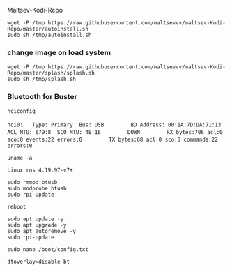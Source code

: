 Maltsev-Kodi-Repo  
```
wget -P /tmp https://raw.githubusercontent.com/maltsevvv/maltsev-Kodi-Repo/master/autoinstall.sh
sudo sh /tmp/autoinstall.sh
```

### change image on load system
```
wget -P /tmp https://raw.githubusercontent.com/maltsevvv/maltsev-Kodi-Repo/master/splash/splash.sh
sudo sh /tmp/splash.sh
```

### Bluetooth for Buster
```
hciconfig
```
`hci0:   Type: Primary  Bus: USB`
`        BD Address: 00:1A:7D:DA:71:13  ACL MTU: 679:8  SCO MTU: 48:16`
`        DOWN`
`        RX bytes:706 acl:0 sco:0 events:22 errors:0`
`        TX bytes:68 acl:0 sco:0 commands:22 errors:0`
```
uname -a
```
`Linux rns 4.19.97-v7+`

```
sudo rmmod btusb
sudo modprobe btusb
sudo rpi-update
```
```
reboot
```
```
sudo apt update -y
sudo apt upgrade -y
sudo apt autoremove -y
sudo rpi-update
```
```
sudo nano /boot/config.txt
```
`dtoverlay=disable-bt`
